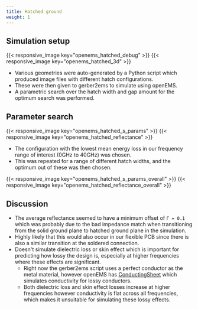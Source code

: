 ```yaml
---
title: Hatched ground
weight: 1
---
```


## Simulation setup
{{< responsive_image key="openems_hatched_debug" >}}
{{< responsive_image key="openems_hatched_3d" >}}

- Various geometries were auto-generated by a Python script which produced image files with different hatch configurations.
- These were then given to gerber2ems to simulate using openEMS.
- A parametric search over the hatch width and gap amount for the optimum search was performed.

## Parameter search
{{< responsive_image key="openems_hatched_s_params" >}}
{{< responsive_image key="openems_hatched_reflectance" >}}

- The configuration with the lowest mean energy loss in our frequency range of interest (0GHz to 40GHz) was chosen.
- This was repeated for a range of different hatch widths, and the optimum out of these was then chosen.

{{< responsive_image key="openems_hatched_s_params_overall" >}}
{{< responsive_image key="openems_hatched_reflectance_overall" >}}

## Discussion
- The average reflectance seemed to have a minimum offset of ```Γ = 0.1``` which was probably due to the bad impedance match when transitioning from the solid ground plane to hatched ground plane in the simulation.
- Highly likely that this would also occur in our flexible PCB since there is also a similar transition at the soldered connection.
- Doesn't simulate dielectric loss or skin effect which is important for predicting how lossy the design is, especially at higher frequencies where these effects are significant.
    - Right now the gerber2ems script uses a perfect conductor as the metal material, however openEMS has [ConductingSheet](https://wiki.openems.de/index.php/Metal_Property.html) which simulates conductivity for lossy conductors.
    - Both dielectric loss and skin effect losses increase at higher frequencies however conductivity is flat across all frequencies, which makes it unsuitable for simulating these lossy effects.

